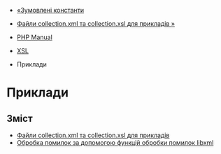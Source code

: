 - [«Зумовлені константи](xsl.constants.md)
- [Файли collection.xml та collection.xsl для прикладів
»](xsl.examples-collection.md)

- [PHP Manual](index.md)
- [XSL](book.xsl.md)
- Приклади

# Приклади

## Зміст

- [Файли collection.xml та collection.xsl для
прикладів](xsl.examples-collection.md)
- [Обробка помилок за допомогою функцій обробки помилок
libxml](xsl.examples-errors.md)
